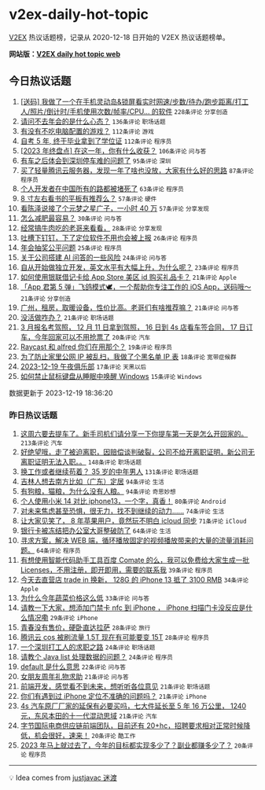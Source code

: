 # v2ex-daily-hot-topic

[V2EX](https://www.v2ex.com/) 热议话题榜，记录从 2020-12-18 日开始的 V2EX 热议话题榜单。

**网站版：[V2EX daily hot topic web](https://boojack.github.io/v2ex-daily-hot-topic-web/)**

## 今日热议话题

<!-- TODAY BEGIN -->

1. [[送码] 我做了一个在手机灵动岛&锁屏看实时网速/步数/待办/跑步距离/打工人/照片/倒计时/手机使用次数/帧率/CPU... 的软件](https://www.v2ex.com/t/1001525) `228条评论` `分享创造`
1. [请问不去年会的是什么心态？](https://www.v2ex.com/t/1001562) `136条评论` `职场话题`
1. [有没有不吃电脑配置的游戏？](https://www.v2ex.com/t/1001528) `112条评论` `游戏`
1. [自考 5 年, 终于毕业拿到了学位证](https://www.v2ex.com/t/1001627) `112条评论` `程序员`
1. [[2023 年终盘点] 在这一年，你有什么收获？](https://www.v2ex.com/t/1001624) `106条评论` `问与答`
1. [有车之后体会到深圳停车难的问题了](https://www.v2ex.com/t/1001576) `95条评论` `深圳`
1. [买了轻量腾讯云服务器，发现一年了啥也没放，大家有什么好的思路](https://www.v2ex.com/t/1001579) `87条评论` `程序员`
1. [个人开发者在中国所有的路都被堵死了](https://www.v2ex.com/t/1001607) `63条评论` `程序员`
1. [8 寸左右看书的平板有推荐么？](https://www.v2ex.com/t/1001515) `57条评论` `硬件`
1. [看陈泽说接了个元梦之星广子，一小时 40 万](https://www.v2ex.com/t/1001549) `57条评论` `分享发现`
1. [怎么减肥最容易？](https://www.v2ex.com/t/1001757) `30条评论` `问与答`
1. [经常搞牛肉吃的老哥来看看，](https://www.v2ex.com/t/1001546) `28条评论` `分享发现`
1. [吐槽下钉钉，下了定位软件不用也会被上报](https://www.v2ex.com/t/1001755) `26条评论` `程序员`
1. [年会抽奖公平问题](https://www.v2ex.com/t/1001527) `25条评论` `程序员`
1. [关于公司搭建 AI 问答的一些风险](https://www.v2ex.com/t/1001521) `24条评论` `问与答`
1. [自从开始做独立开发，英文水平有大幅上升，为什么呢？](https://www.v2ex.com/t/1001523) `23条评论` `程序员`
1. [如何使用银联借记卡给 App Store 美区 id 购买礼品卡？](https://www.v2ex.com/t/1001744) `21条评论` `Apple`
1. [「App 君第 5 弹」飞鸽模式🕊️，一个帮助你专注工作的 iOS App，送码哦～](https://www.v2ex.com/t/1001685) `21条评论` `分享创造`
1. [广州，租房，取暖设备，性价比高。老哥们有啥推荐嘛？](https://www.v2ex.com/t/1001596) `21条评论` `问与答`
1. [没活做咋办？](https://www.v2ex.com/t/1001555) `21条评论` `职场话题`
1. [3 月报名考驾照， 12 月 11 日拿到驾照， 16 日到 4s 店看车签合同， 17 日订车，今年回家可以不用抢票了](https://www.v2ex.com/t/1001560) `20条评论` `汽车`
1. [Raycast 和 alfred 你们在用那个？](https://www.v2ex.com/t/1001654) `19条评论` `程序员`
1. [为了防止家里公网 IP 被乱扫，我做了个黑名单 IP 表](https://www.v2ex.com/t/1001645) `18条评论` `宽带症候群`
1. [2023-12-19 午夜俱乐部](https://www.v2ex.com/t/1001721) `17条评论` `天黑以后`
1. [如何禁止鼠标键盘从睡眠中唤醒 Windows](https://www.v2ex.com/t/1001734) `15条评论` `Windows`

数据更新于 2023-12-19 18:36:20

<!-- TODAY END -->

### 昨日热议话题

<!-- YESTERDAY BEGIN -->

1. [这周六要去提车了。新手司机们请分享一下你提车第一天是怎么开回家的。](https://www.v2ex.com/t/1001301) `213条评论` `汽车`
1. [好绝望哦，走了被迫离职，因赔偿谈判破裂，公司不给开离职证明，新公司无离职证明无法入职。。](https://www.v2ex.com/t/1001366) `148条评论` `职场话题`
1. [换工作或者继续苟着？ 35 岁的中年男人](https://www.v2ex.com/t/1001230) `131条评论` `职场话题`
1. [吉林人想去南方比如（广东）定居](https://www.v2ex.com/t/1001238) `94条评论` `生活`
1. [有狗粮，猫粮，为什么没有人粮。](https://www.v2ex.com/t/1001346) `94条评论` `奇思妙想`
1. [个人使用小米 14 对比 iphone13，一个字，真香！](https://www.v2ex.com/t/1001361) `80条评论` `Android`
1. [对未来焦虑甚至恐惧，很无力，找不到继续的动力……](https://www.v2ex.com/t/1001210) `74条评论` `生活`
1. [让大家见笑了， 8 年苹果用户，竟然玩不明白 icloud 同步](https://www.v2ex.com/t/1001278) `71条评论` `iCloud`
1. [银行卡被冻结把办公室大哥整破防了](https://www.v2ex.com/t/1001274) `64条评论` `生活`
1. [寻求方案，解决 WEB 端，循环播放固定的视频播放带来的大量的流量消耗问题。](https://www.v2ex.com/t/1001322) `64条评论` `程序员`
1. [有想使用智能代码助手工具百度 Comate 的么，我可以免费给大家生成一批 Licenses，不用注册，即开即用，需要的联系我](https://www.v2ex.com/t/1001351) `39条评论` `程序员`
1. [今天去直营店 trade in 换新， 128G 的 iPhone 13 抵了 3100 RMB](https://www.v2ex.com/t/1001310) `34条评论` `Apple`
1. [为什么今年蔬菜价格这么低](https://www.v2ex.com/t/1001327) `33条评论` `问与答`
1. [请教一下大家，想添加门禁卡 nfc 到 iPhone ， iPhone 扫描门卡没反应是什么情况嘞](https://www.v2ex.com/t/1001336) `29条评论` `iPhone`
1. [青春没有售价，硬卧直达拉萨](https://www.v2ex.com/t/1001407) `28条评论` `旅行`
1. [腾讯云 cos 被刷流量 1.5T 现在有可能要变 15T](https://www.v2ex.com/t/1001306) `28条评论` `程序员`
1. [一个深圳打工人的求职之路](https://www.v2ex.com/t/1001387) `24条评论` `职场话题`
1. [请教个 Java list 处理数据的问题？](https://www.v2ex.com/t/1001247) `24条评论` `程序员`
1. [default 是什么意思](https://www.v2ex.com/t/1001264) `22条评论` `问与答`
1. [女朋友周年礼物求助](https://www.v2ex.com/t/1001334) `21条评论` `问与答`
1. [前端开发，感觉看不到未来，想听听各位意见](https://www.v2ex.com/t/1001244) `21条评论` `职场话题`
1. [你们有遇到过 iPhone 定位不准确的问题吗？](https://www.v2ex.com/t/1001239) `21条评论` `iPhone`
1. [4s 汽车原厂厂家的延保有必要买吗，七大件延长至 5 年 16 万公里， 1240 元，东风本田的十一代混动思域](https://www.v2ex.com/t/1001211) `21条评论` `汽车`
1. [字节国际电商供应链前端团队，目前还有 20+hc，招聘要求相对正常时候降低，机会很好，速来！](https://www.v2ex.com/t/1001218) `20条评论` `酷工作`
1. [2023 年马上就过去了，今年的目标都实现多少了？副业都赚多少了？](https://www.v2ex.com/t/1001199) `20条评论` `程序员`

<!-- YESTERDAY END -->

---

💡 Idea comes from [justjavac 迷渡](https://github.com/justjavac/)
